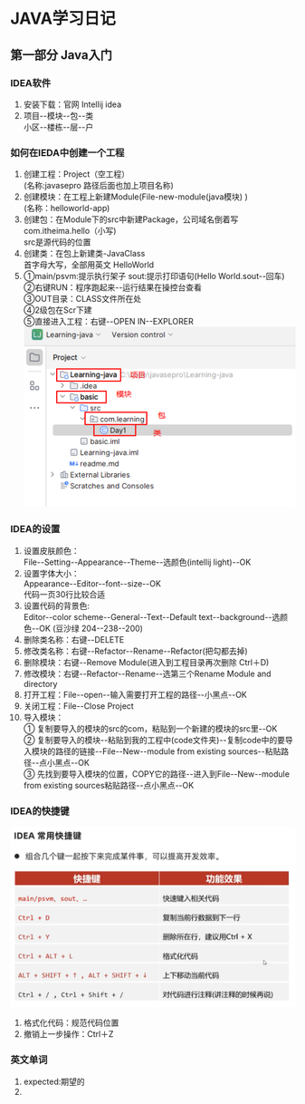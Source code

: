 # JAVA学习日记
## 第一部分 Java入门
###  IDEA软件  
1.  安装下载：官网 Intellij idea  
2.  项目--模块--包--类  
    小区--楼栋--层--户

### 如何在IEDA中创建一个工程
1. 创建工程：Project（空工程）  
   (名称:javasepro 路径后面也加上项目名称)
2. 创建模块：在工程上新建Module(File-new-module(java模块) )  
   (名称：helloworld-app)
3. 创建包：在Module下的src中新建Package，公司域名倒着写  
   com.itheima.hello（小写)  
   src是源代码的位置
4. 创建类：在包上新建类-JavaClass  
   首字母大写，全部用英文 HelloWorld
5. ①main/psvm:提示执行架子        sout:提示打印语句(Hello World.sout--回车)  
   ②右键RUN：程序跑起来--运行结果在操控台查看  
   ③OUT目录：CLASS文件所在处  
   ④2级包在Scr下建   
   ⑤直接进入工程：右键--OPEN IN--EXPLORER
![img.png](img.png)  

###  IDEA的设置  
1.  设置皮肤颜色：  
    File--Setting--Appearance--Theme--选颜色(intellij light)--OK  
2.  设置字体大小：  
    Appearance--Editor--font--size--OK  
    代码一页30行比较合适  
3.  设置代码的背景色:  
    Editor--color scheme--General--Text--Default text--background--选颜色--OK
    (豆沙绿 204--238--200)  
4.  删除类名称：右键--DELETE  
5.  修改类名称：右键--Refactor--Rename--Refactor(把勾都去掉)  
6.  删除模块：右键--Remove Module(进入到工程目录再次删除 Ctrl＋D)  
6.  修改模块：右键--Refactor--Rename--选第三个Rename Module and directory  
7.  打开工程：File--open--输入需要打开工程的路径--小黑点--OK  
8.  关闭工程：File--Close Project  
9.  导入模块：  
    ①  复制要导入的模块的src的com，粘贴到一个新建的模块的src里--OK  
    ②  复制要导入的模块--粘贴到我的工程中(code文件夹)--复制code中的要导入模块的路径的链接--File--New--module from existing sources--粘贴路径--点小黑点--OK  
    ③  先找到要导入模块的位置，COPY它的路径--进入到File--New--module from existing sources粘贴路径--点小黑点--OK  

###  IDEA的快捷键
![img_1.png](img_1.png)  
1.  格式化代码：规范代码位置  
2.  撤销上一步操作：Ctrl＋Z  

###  英文单词  
1.  expected:期望的  
2. 
    